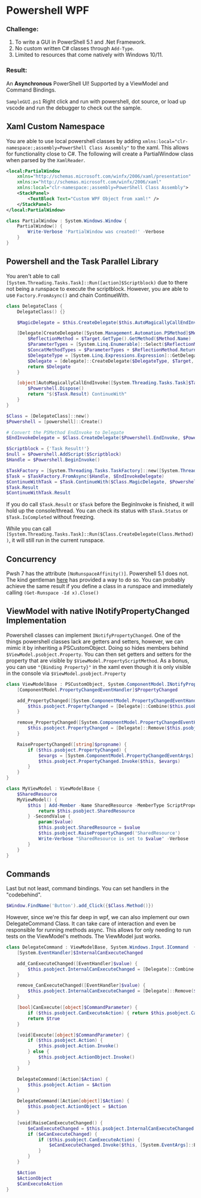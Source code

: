 # Powershell WPF

### Challenge:
1. To write a GUI in PowerShell 5.1 and .Net Framework.
2. No custom written C# classes through `Add-Type`.
3. Limited to resources that come natively with Windows 10/11.

### Result:
An **Asynchronous** PowerShell UI! Supported by a ViewModel and Command Bindings.

`SampleGUI.ps1` Right click and run with powershell, dot source, or load up vscode and run the debugger to check out the sample.

## Xaml Custom Namespace
You are able to use local powershell classes by adding `xmlns:local="clr-namespace:;assembly=PowerShell Class Assembly"` to the xaml. This allows for functionality close to C#. The following will create a PartialWindow class when parsed by the `XamlReader`.

```xml
<local:PartialWindow
    xmlns="http://schemas.microsoft.com/winfx/2006/xaml/presentation"
    xmlns:x="http://schemas.microsoft.com/winfx/2006/xaml"
    xmlns:local="clr-namespace:;assembly=PowerShell Class Assembly">
    <StackPanel>
        <TextBlock Text="Custom WPF Object from xaml!" />
    </StackPanel>
</local:PartialWindow>
```

```Powershell
class PartialWindow : System.Windows.Window {
    PartialWindow() {
        Write-Verbose 'PartialWindow was created!' -Verbose
    }
}
```

## Powershell and the Task Parallel Library
You aren't able to call `[System.Threading.Tasks.Task]::Run([action]$Scriptblock)` due to there not being a runspace to execute the scriptblock. However, you are able to use `Factory.FromAsync()` and chain ContinueWith.
```Powershell
class DelegateClass {
    DelegateClass() {}

    $MagicDelegate = $this.CreateDelegate($this.AutoMagicallyCallEndInvoke, $this)

    [Delegate]CreateDelegate([System.Management.Automation.PSMethod]$Method, $Target) {
        $ReflectionMethod = $Target.GetType().GetMethod($Method.Name)
        $ParameterTypes = [System.Linq.Enumerable]::Select($ReflectionMethod.GetParameters(), [func[object,object]]{$args[0].parametertype})
        $ConcatMethodTypes = $ParameterTypes + $ReflectionMethod.ReturnType
        $DelegateType = [System.Linq.Expressions.Expression]::GetDelegateType($ConcatMethodTypes)
        $Delegate = [delegate]::CreateDelegate($DelegateType, $Target, $ReflectionMethod.Name)
        return $Delegate
    }

    [object]AutoMagicallyCallEndInvoke([System.Threading.Tasks.Task]$Task, [object]$Powershell) {
        $Powershell.Dispose()
        return "$($Task.Result) ContinueWith"
    }
}

$Class = [DelegateClass]::new()
$Powershell = [powershell]::Create()

# Convert the PSMethod EndInvoke to Delegate
$EndInvokeDelegate = $Class.CreateDelegate($Powershell.EndInvoke, $Powershell)

$Scriptblock = {'Task Result!'}
$null = $Powershell.AddScript($Scriptblock)
$Handle = $Powershell.BeginInvoke()

$TaskFactory = [System.Threading.Tasks.TaskFactory]::new([System.Threading.Tasks.TaskScheduler]::Default)
$Task = $TaskFactory.FromAsync($Handle, $EndInvokeDelegate)
$ContinueWithTask = $Task.ContinueWith($Class.MagicDelegate, $Powershell)
$Task.Result
$ContinueWithTask.Result

```

If you do call `$Task.Result` or `$Task` before the BeginInvoke is finished, it will hold up the console/thread. You can check its status with `$Task.Status` or `$Task.IsCompleted` without freezing.

While you can call `[System.Threading.Tasks.Task]::Run($Class.CreateDelegate(Class.Method))`, it will still run in the current runspace.

## Concurrency
Pwsh 7 has the attribute `[NoRunspaceAffinity()]`. Powershell 5.1 does not. The kind gentleman [here](https://github.com/PowerShell/PowerShell/issues/3651#issuecomment-306968528) has provided a way to do so. You can probably achieve the same result if you define a class in a runspace and immediately calling `(Get-Runspace -Id x).Close()`

## ViewModel with native INotifyPropertyChanged Implementation
Powershell classes can implement `INotifyPropertyChanged`. One of the things powershell classes lack are getters and setters, however, we can mimic it by inheriting a PSCustomObject. Doing so hides members behind `$ViewModel.psobject.Property`. You can then set getters and setters for the property that are visible by `$ViewModel.PropertyScriptMethod`. As a bonus, you can use `"{Binding Property}"` in the xaml even though it is only visible in the console via `$ViewModel.psobject.Property`

```Powershell
class ViewModelBase : PSCustomObject, System.ComponentModel.INotifyPropertyChanged {
    [ComponentModel.PropertyChangedEventHandler]$PropertyChanged

	add_PropertyChanged([System.ComponentModel.PropertyChangedEventHandler]$handler) {
        $this.psobject.PropertyChanged = [Delegate]::Combine($this.psobject.PropertyChanged, $handler)
	}

	remove_PropertyChanged([System.ComponentModel.PropertyChangedEventHandler]$handler) {
        $this.psobject.PropertyChanged = [Delegate]::Remove($this.psobject.PropertyChanged, $handler)
	}

	RaisePropertyChanged([string]$propname) {
	    if ($this.psobject.PropertyChanged) {
            $evargs = [System.ComponentModel.PropertyChangedEventArgs]::new($propname)
            $this.psobject.PropertyChanged.Invoke($this, $evargs)
	    }
	}
}

class MyViewModel : ViewModelBase {
    $SharedResource
    MyViewModel() {
        $this | Add-Member -Name SharedResource -MemberType ScriptProperty -Value {
			return $this.psobject.SharedResource
		} -SecondValue {
			param($value)
			$this.psobject.SharedResource = $value
			$this.psobject.RaisePropertyChanged('SharedResource')
            Write-Verbose "SharedResource is set to $value" -Verbose
		}
    }
}
```

## Commands
Last but not least, command bindings. You can set handlers in the "codebehind".
```Powershell
$Window.FindName('Button').add_Click({$Class.Method()})
```

However, since we're this far deep in wpf, we can also implement our own DelegateCommand Class. It can take care of interaction and even be responsible for running methods async. This allows for only needing to run tests on the ViewModel's methods. The ViewModel just works.
```Powershell
class DelegateCommand : ViewModelBase, System.Windows.Input.ICommand  {
    [System.EventHandler]$InternalCanExecuteChanged

    add_CanExecuteChanged([EventHandler]$value) {
        $this.psobject.InternalCanExecuteChanged = [Delegate]::Combine($this.psobject.InternalCanExecuteChanged, $value)
    }

    remove_CanExecuteChanged([EventHandler]$value) {
        $this.psobject.InternalCanExecuteChanged = [Delegate]::Remove($this.psobject.InternalCanExecuteChanged, $value)
    }

    [bool]CanExecute([object]$CommandParameter) {
        if ($this.psobject.CanExecuteAction) { return $this.psobject.CanExecuteAction.Invoke() }
        return $true
    }

    [void]Execute([object]$CommandParameter) {
        if ($this.psobject.Action) {
            $this.psobject.Action.Invoke()
        } else {
            $this.psobject.ActionObject.Invoke()
        }
    }

    DelegateCommand([Action]$Action) {
        $this.psobject.Action = $Action
    }

    DelegateCommand([Action[object]]$Action) {
        $this.psobject.ActionObject = $Action
    }

    [void]RaiseCanExecuteChanged() {
        $eCanExecuteChanged = $this.psobject.InternalCanExecuteChanged
        if ($eCanExecuteChanged) {
            if ($this.psobject.CanExecuteAction) {
                $eCanExecuteChanged.Invoke($this, [System.EventArgs]::Empty)
            }
        }
    }

    $Action
    $ActionObject
    $CanExecuteAction
}
```
